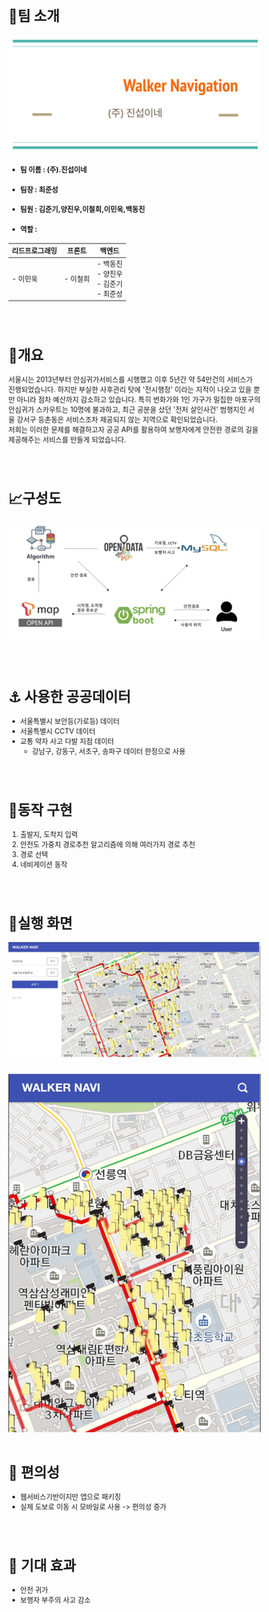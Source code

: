 # 👋팀 소개

![image](/libs/team.PNG)

- #### 팀 이름 : (주).진섭이네
- #### 팀장 : 최준성
- #### 팀원 : 김준기,양진우,이철희,이민욱,백동진
- #### 역할 :

| 리드프로그래밍 | 프론트 | 백엔드
|---|---|---|  
| - 이민욱 | - 이철희 | - 백동진 </br> - 양진우 </br> - 김준기 </br> - 최준성



</br></br>
# 📝개요 
  서울시는 2013년부터 안심귀가서비스를 시행했고 이후 5년간 약 54만건의 서비스가 진행되었습니다. 
  하지만 부실한 사후관리 탓에 '전시행정' 이라는 지적이 나오고 있을 뿐만 아니라 점차 예산까지 감소하고
  있습니다. 특히 번화가와 1인 가구가 밀집한 마포구의 안심귀가 스카우트는 10명에 불과하고, 최근 공분을 샀던 
  '전처 살인사건' 범행지인 서울 강서구 등촌동은 서비스조차 제공되지 않는 지역으로 확인되었습니다.<br>
  저희는 이러한 문제를 해결하고자 공공 API를 활용하여 보행자에게 안전한 경로의 길을 제공해주는 서비스를 만들게 되었습니다.
  
</br></br>

# 📈구성도
![image](/libs/structure.PNG)

</br></br>

# ⚓️ 사용한 공공데이터
+ 서울특별시 보안등(가로등) 데이터
+ 서울특별시 CCTV 데이터
+ 교통 약자 사고 다발 지점 데이터
    - 강남구, 강동구, 서초구, 송파구 데이터 한정으로 사용


</br></br>
# 📐동작 구현

1. 출발지, 도착지 입력
2. 안전도 가중치 경로추천 알고리즘에 의해 여러가지 경로 추천
3. 경로 선택
4. 네비게이션 동작

</br></br>
# 👀실행 화면

![image](/libs/operation_web.PNG)
</br></br>



![image](/libs/operation_mobile.PNG)
</br></br>
# 🎁 편의성
+ 웹서비스기반이지만 앱으로 패키징 
+ 실제 도보로 이동 시 모바일로 사용 -> 편의성 증가

</br></br>
# 🚀 기대 효과
+ 안전 귀가
+ 보행자 부주의 사고 감소

